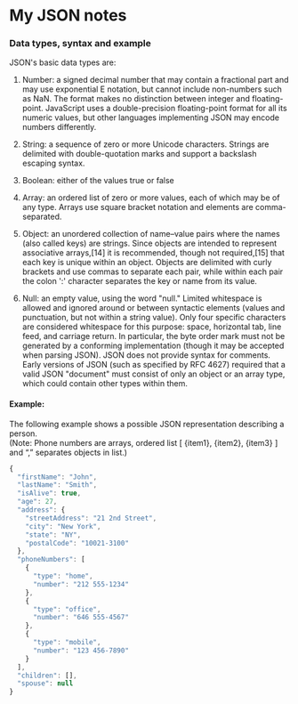 # My JSON notes  

### Data types, syntax and example
  
JSON's basic data types are:  

  1.	Number: a signed decimal number that may contain a fractional part and may use exponential E notation, but cannot include non-numbers such as NaN. The format makes no distinction between integer and floating-point. JavaScript uses a double-precision floating-point format for all its numeric values, but other languages implementing JSON may encode numbers differently.  

  1.	String: a sequence of zero or more Unicode characters. Strings are delimited with double-quotation marks and support a backslash escaping syntax.

  1.	Boolean: either of the values true or false

  1.	Array: an ordered list of zero or more values, each of which may be of any type. Arrays use square bracket notation and elements are comma-separated.

  1.	Object: an unordered collection of name–value pairs where the names (also called keys) are strings. Since objects are intended to represent associative arrays,[14] it is recommended, though not required,[15] that each key is unique within an object. Objects are delimited with curly brackets and use commas to separate each pair, while within each pair the colon ':' character separates the key or name from its value.

  1.  Null: an empty value, using the word "null."  Limited whitespace is allowed and ignored around or between syntactic elements (values and punctuation, but not within a string value). Only four specific characters are considered whitespace for this purpose: space, horizontal tab, line feed, and carriage return. In particular, the byte order mark must not be generated by a conforming implementation (though it may be accepted when parsing JSON). JSON does not provide syntax for comments.
Early versions of JSON (such as specified by RFC 4627) required that a valid JSON "document" must consist of only an object or an array type, which could contain other types within them.

#### Example:  
The following example shows a possible JSON representation describing a person.   
(Note:  Phone numbers are arrays, ordered list [ {item1}, {item2}, {item3} ]  and “,” separates objects in list.)   

```js
{
  "firstName": "John",
  "lastName": "Smith",
  "isAlive": true,
  "age": 27,
  "address": {
    "streetAddress": "21 2nd Street",
    "city": "New York",
    "state": "NY",
    "postalCode": "10021-3100"
  },
  "phoneNumbers": [
    {
      "type": "home",
      "number": "212 555-1234"
    },
    {
      "type": "office",
      "number": "646 555-4567"
    },
    {
      "type": "mobile",
      "number": "123 456-7890"
    }
  ],
  "children": [],
  "spouse": null
}
```  

